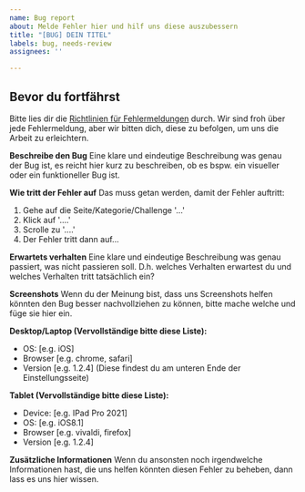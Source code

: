 ```yaml
---
name: Bug report
about: Melde Fehler hier und hilf uns diese auszubessern
title: "[BUG] DEIN TITEL"
labels: bug, needs-review
assignees: ''

---
```


## Bevor du fortfährst
Bitte lies dir die [Richtlinien für Fehlermeldungen](https://github.com/JavaChallenges/Interface/blob/f787cd6d07e57048af37ea37ba3e4a1ca00b6c73/.github/CONTRIBUTING.md#bugs-melden) durch. Wir sind froh über jede Fehlermeldung, aber wir bitten dich, diese zu befolgen, um uns die Arbeit zu erleichtern.


**Beschreibe den Bug**
Eine klare und eindeutige Beschreibung was genau der Bug ist, es reicht hier kurz zu beschreiben, ob es bspw. ein visueller oder ein funktioneller Bug ist.

**Wie tritt der Fehler auf**
Das muss getan werden, damit der Fehler auftritt:
1. Gehe auf die Seite/Kategorie/Challenge '...'
2. Klick auf '....'
3. Scrolle zu '....'
4. Der Fehler tritt dann auf...

**Erwartets verhalten**
Eine klare und eindeutige Beschreibung was genau passiert, was nicht passieren soll. D.h. welches Verhalten erwartest du und welches Verhalten tritt tatsächlich ein?

**Screenshots**
Wenn du der Meinung bist, dass uns Screenshots helfen könnten den Bug besser nachvollziehen zu können, bitte mache welche und füge sie hier ein.

**Desktop/Laptop (Vervollständige bitte diese Liste):**
 - OS: [e.g. iOS]
 - Browser [e.g. chrome, safari]
 - Version [e.g. 1.2.4] (Diese findest du am unteren Ende der Einstellungsseite)

**Tablet (Vervollständige bitte diese Liste):**
 - Device: [e.g. IPad Pro 2021]
 - OS: [e.g. iOS8.1]
 - Browser [e.g. vivaldi, firefox]
 - Version [e.g. 1.2.4]

**Zusätzliche Informationen**
Wenn du ansonsten noch irgendwelche Informationen hast, die uns helfen könnten diesen Fehler zu beheben, dann lass es uns hier wissen.

